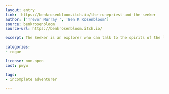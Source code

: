 ```yaml
---
layout: entry
link:  https://benkrosenbloom.itch.io/the-runepriest-and-the-seeker
author: ['Trevor Murray ', 'Ben K Rosenbloom']
source: benkrosenbloom
source-url: https://benkrosenbloom.itch.io/

excerpt: The Seeker is an explorer who can talk to the spirits of the land to add things to their map or protect the world from corruption.

categories:
- rogue

license: non-open
cost: pwyw

tags:
- incomplete adventurer

---
```

